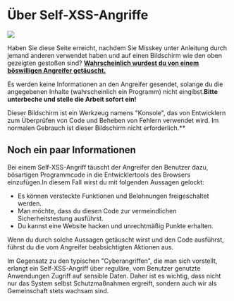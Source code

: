 # Über Self-XSS-Angriffe

![](/img/docs/for-users/resources/self-xss/console_warn.png)

Haben Sie diese Seite erreicht, nachdem Sie Misskey unter Anleitung durch jemand anderen verwendet haben und auf einen Bildschirm wie den oben gezeigten gestoßen sind? <u>**Wahrscheinlich wurdest du von einem böswilligen Angreifer getäuscht.**</u>

Es werden keine Informationen an den Angreifer gesendet, solange du die angegebenen Inhalte (wahrscheinlich ein Programm) nicht eingibst.**Bitte unterbeche und stelle die Arbeit sofort ein!**

Dieser Bildschirm ist ein Werkzeug namens "Konsole", das von Entwicklern zum Überprüfen von Code und Beheben von Fehlern verwendet wird.
Im normalen Gebrauch ist dieser Bildschirm nicht erforderlich.\*\*

## Noch ein paar Informationen

Bei einem Self-XSS-Angriff täuscht der Angreifer den Benutzer dazu, bösartigen Programmcode in die Entwicklertools des Browsers einzufügen.In diesem Fall wirst du mit folgenden Aussagen gelockt:

- Es können versteckte Funktionen und Belohnungen freigeschaltet werden.
- Man möchte, dass du diesen Code zur vermeindlichen Sicherheitstestung ausführst.
- Du kannst eine Website hacken und unrechtmäßig Punkte erhalten.

Wenn du durch solche Aussagen getäuscht wirst und den Code ausführst, führst du die vom Angreifer beabsichtigten Aktionen aus.

Im Gegensatz zu den typischen "Cyberangriffen", die man sich vorstellt, erlangt ein Self-XSS-Angriff über reguläre, vom Benutzer genutzte Anwendungen Zugriff auf sensible Daten.
Daher ist es wichtig, dass nicht nur das System selbst Schutzmaßnahmen ergreift, sondern auch wir als Gemeinschaft stets wachsam sind.
